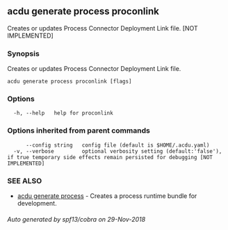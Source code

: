 ## acdu generate process proconlink

Creates or updates Process Connector Deployment Link file. [NOT IMPLEMENTED]

### Synopsis

Creates or updates Process Connector Deployment Link file.

```
acdu generate process proconlink [flags]
```

### Options

```
  -h, --help   help for proconlink
```

### Options inherited from parent commands

```
      --config string   config file (default is $HOME/.acdu.yaml)
  -v, --verbose         optional verbosity setting (default:'false'), if true temporary side effects remain persisted for debugging [NOT IMPLEMENTED]
```

### SEE ALSO

* [acdu generate process](acdu_generate_process.md)	 - Creates a process runtime bundle for development.

###### Auto generated by spf13/cobra on 29-Nov-2018
